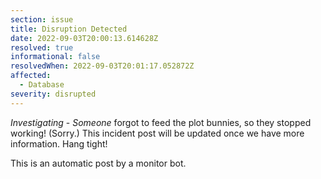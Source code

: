 ```yaml
---
section: issue
title: Disruption Detected
date: 2022-09-03T20:00:13.614628Z
resolved: true
informational: false
resolvedWhen: 2022-09-03T20:01:17.052872Z
affected:
  - Database
severity: disrupted
---
```

*Investigating* - _Someone_ forgot to feed the plot bunnies, so they stopped working! (Sorry.) This incident post will be updated once we have more information. Hang tight!

This is an automatic post by a monitor bot.
        